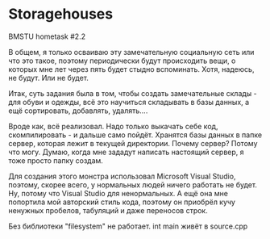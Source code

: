 # Storagehouses
BMSTU hometask #2.2

В общем, я только осваиваю эту замечательную социальную сеть или что это такое,
поэтому периодически будут происходить вещи, о которых мне лет через пять будет стыдно вспоминать.
Хотя, надеюсь, не будут. Или не будет.

Итак, суть задания была в том, чтобы создать замечательные склады - для обуви и одежды, всё это научиться складывать в базы данных, 
а ещё сортировать, добавлять, удалять....

Вроде как, всё реализовал. Надо только выкачать себе код, скомпилировать - и дальше само пойдёт.
Хранятся базы данных в папке сервер, которая лежит в текущей директории. Почему сервер? Потому что могу. Думаю, когда мне зададут написать настоящий сервер, я тоже просто папку создам.

Для создания этого монстра использовал Microsoft Visual Studio, поэтому, скорее всего, у нормальных людей ничего работать не будет. 
Ну, потому что Visual Studio для ненормальных. 
А ещё она мне попортила мой авторский стиль кода, поэтому он приобрёл кучу ненужных пробелов, табуляций и даже переносов строк.

Без библиотеки "filesystem" не работает.
int main живёт в source.cpp
